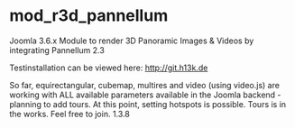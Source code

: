 # mod_r3d_pannellum
Joomla 3.6.x Module to render 3D Panoramic Images &amp; Videos by integrating Pannellum 2.3 
 
Testinstallation can be viewed here: http://git.h13k.de
 
So far, equirectangular, cubemap, multires and video (using video.js) are working with ALL available parameters available in the Joomla backend - planning to add tours. At this point, setting hotspots is possible. Tours is in the works.
Feel free to join.
1.3.8
